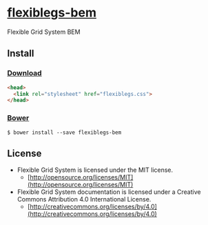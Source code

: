 # [flexiblegs-bem](http://flexible.gs)

Flexible Grid System BEM

## Install

### [Download](https://raw.githubusercontent.com/flexiblegs/flexiblegs-bem/master/flexiblegs.css)
```html
<head>
  <link rel="stylesheet" href="flexiblegs.css">
</head>
```

### [Bower](http://bower.io)
```
$ bower install --save flexiblegs-bem
```

## License
- Flexible Grid System is licensed under the MIT license.
  - [http://opensource.org/licenses/MIT](http://opensource.org/licenses/MIT)
- Flexible Grid System documentation is licensed under a Creative Commons Attribution 4.0 International License.
  - [http://creativecommons.org/licenses/by/4.0](http://creativecommons.org/licenses/by/4.0)
